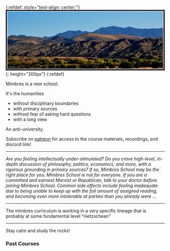 <!-- NOTE: We use some kramdown to tweak the styling here. -->

<!-- For refdef, see see https://stackoverflow.com/a/31712482/1187277 -->
{:refdef: style="text-align: center;"}
!["Mimbres Logo"](./mimbres.png "Mimbres Logo"){: height="200px"}
{:refdef}


<!-- 
[Components][] • [Documentation][] • [Releases][] • [Chat][] • [Contribute][]
{: style="font-size: 1.2em; text-align: center;"}
-->

Mimbres is a new school.

It's the humanities
- without disciplinary boundaries
- with primary sources
- without fear of asking hard questions 
- with a long view

An anti-university. 

Subscribe on [patreon](https://www.patreon.com/MimbresSchool) for access to the course materials, recordings, and
discord link!


-----

*Are you feeling intellectually under-stimulated? Do you crave high-level,
in-depth discussion of philosophy, politics, economics, and more, with a
rigorous grounding in primary sources? If so, Mimbres School may be the right
place for you. Mimbres School is not for everyone. If you are a committed and
earnest Marxist or Republican, talk to your doctor before joining Mimbres
School. Common side effects include feeling inadequate due to being unable to
keep up with the full amount of assigned reading, and becoming even more
intolerable at parties than you already were ...*

-----


The mimbres curriculum is working in a very specific lineage that is probably at
some fundamental level “nietzschean”

-----

Stay calm and study the rocks!


### Past Courses




<!-- LINKS -->

